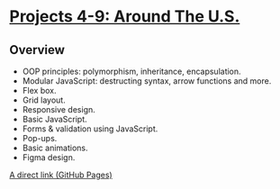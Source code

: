 # [Projects 4-9: Around The U.S.](https://mrseif123.github.io/Web-Project-4-9)

## Overview

* OOP principles: polymorphism, inheritance, encapsulation.
* Modular JavaScript: destructing syntax, arrow functions and more.
* Flex box.
* Grid layout.
* Responsive design.
* Basic JavaScript.
* Forms & validation using JavaScript.
* Pop-ups.
* Basic animations.
* Figma design.

[A direct link (GitHub Pages)](https://mrseif123.github.io/Web-Project-4-9)
